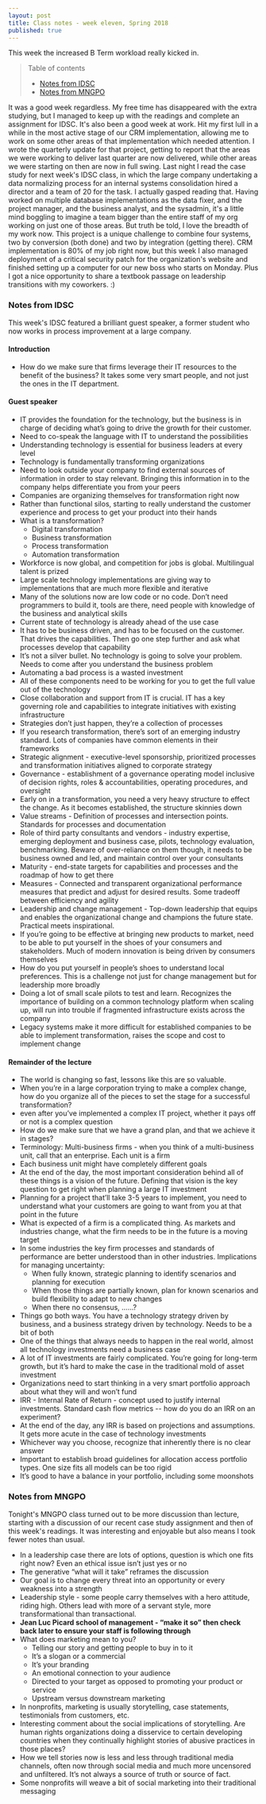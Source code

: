 ```yaml
---
layout: post
title: Class notes - week eleven, Spring 2018
published: true
---
```


This week the increased B Term workload really kicked in.

>Table of contents
> * [Notes from IDSC](#notes-from-idsc)
> * [Notes from MNGPO](#notes-from-mngpo)

It was a good week regardless. My free time has disappeared with the extra studying, but I managed to keep up with the readings and complete an assignment for IDSC. It's also been a good week at work. Hit my first lull in a while in the most active stage of our CRM implementation, allowing me to work on some other areas of that implementation which needed attention. I wrote the quarterly update for that project, getting to report that the areas we were working to deliver last quarter are now delivered, while other areas we were starting on then are now in full swing. Last night I read the case study for next week's IDSC class, in which the large company undertaking a data normalizing process for an internal systems consolidation hired a director and a team of 20 for the task. I actually gasped reading that. Having worked on multiple database implementations as the data fixer, and the project manager, and the business analyst, and the sysadmin, it's a little mind boggling to imagine a team bigger than the entire staff of my org working on just one of those areas. But truth be told, I love the breadth of my work now. This project is a unique challenge to combine four systems, two by conversion (both done) and two by integration (getting there). CRM implementation is 80% of my job right now, but this week I also managed deployment of a critical security patch for the organization's website and finished setting up a computer for our new boss who starts on Monday. Plus I got a nice opportunity to share a textbook passage on leadership transitions with my coworkers. :)

### Notes from IDSC

This week's IDSC featured a brilliant guest speaker, a former student who now works in process improvement at a large company.

#### Introduction
* How do we make sure that firms leverage their IT resources to the benefit of the business? It takes some very smart people, and not just the ones in the IT department.

#### Guest speaker
* IT provides the foundation for the technology, but the business is in charge of deciding what’s going to drive the growth for their customer.
* Need to co-speak the language with IT to understand the possibilities
* Understanding technology is essential for business leaders at every level
* Technology is fundamentally transforming organizations
* Need to look outside your company to find external sources of information in order to stay relevant. Bringing this information in to the company helps differentiate you from your peers
* Companies are organizing themselves for transformation right now
* Rather than functional silos, starting to really understand the customer experience and process to get your product into their hands
* What is a transformation?
  * Digital transformation
  * Business transformation
  * Process transformation
  * Automation transformation
* Workforce is now global, and competition for jobs is global. Multilingual talent is prized
* Large scale technology implementations are giving way to implementations that are much more flexible and iterative
* Many of the solutions now are low code or no code. Don’t need programmers to build it, tools are there, need people with knowledge of the business and analytical skills
* Current state of technology is already ahead of the use case
* It has to be business driven, and has to be focused on the customer. That drives the capabilities. Then go one step further and ask what processes develop that capability
* It’s not a silver bullet. No technology is going to solve your problem. Needs to come after you understand the business problem
* Automating a bad process is a wasted investment
* All of these components need to be working for you to get the full value out of the technology
* Close collaboration and support from IT is crucial. IT has a key governing role and capabilities to integrate initiatives with existing infrastructure
* Strategies don’t just happen, they’re a collection of processes
* If you research transformation, there’s sort of an emerging industry standard. Lots of companies have common elements in their frameworks
* Strategic alignment - executive-level sponsorship, prioritized processes and transformation initiatives aligned to corporate strategy
* Governance - establishment of a governance operating model inclusive of decision rights, roles & accountabilities, operating procedures, and oversight
* Early on in a transformation, you need a very heavy structure to effect the change. As it becomes established, the structure skinnies down
* Value streams - Definition of processes and intersection points. Standards for processes and documentation
* Role of third party consultants and vendors - industry expertise, emerging deployment and business case, pilots, technology evaluation, benchmarking. Beware of over-reliance on them though, it needs to be business owned and led, and maintain control over your consultants
* Maturity - end-state targets for capabilities and processes and the roadmap of how to get there
* Measures - Connected and transparent organizational performance measures that predict and adjust for desired results. Some tradeoff between efficiency and agility
* Leadership and change management - Top-down leadership that equips and enables the organizational change and champions the future state. Practical meets inspirational.
* If you’re going to be effective at bringing new products to market, need to be able to put yourself in the shoes of your consumers and stakeholders. Much of modern innovation is being driven by consumers themselves
* How do you put yourself in people’s shoes to understand local preferences. This is a challenge not just for change management but for leadership more broadly
* Doing a lot of small scale pilots to test and learn. Recognizes the importance of building on a common technology platform when scaling up, will run into trouble if fragmented infrastructure exists across the company
* Legacy systems make it more difficult for established companies to be able to implement transformation, raises the scope and cost to implement change

#### Remainder of the lecture
* The world is changing so fast, lessons like this are so valuable.
* When you’re in a large corporation trying to make a complex change, how do you organize all of the pieces to set the stage for a successful transformation?
* even after you’ve implemented a complex IT project, whether it pays off or not is a complex question
* How do we make sure that we have a grand plan, and that we achieve it in stages?
* Terminology: Multi-business firms - when you think of a multi-business unit, call that an enterprise. Each unit is a firm
* Each business unit might have completely different goals
* At the end of the day, the most important consideration behind all of these things is a vision of the future. Defining that vision is the key question to get right when planning a large IT investment
* Planning for a project that’ll take 3-5 years to implement, you need to understand what your customers are going to want from you at that point in the future
* What is expected of a firm is a complicated thing. As markets and industries change, what the firm needs to be in the future is a moving target
* In some industries the key firm processes and standards of performance are better understood than in other industries. Implications for managing uncertainty:
  * When fully known, strategic planning to identify scenarios and planning for execution
  * When those things are partially known, plan for known scenarios and build flexibility to adapt to new changes
  * When there no consensus, ……?
* Things go both ways. You have a technology strategy driven by business, and a business strategy driven by technology. Needs to be a bit of both
* One of the things that always needs to happen in the real world, almost all technology investments need a business case
* A lot of IT investments are fairly complicated. You’re going for long-term growth, but it’s hard to make the case in the traditional mold of asset investment
* Organizations need to start thinking in a very smart portfolio approach about what they will and won’t fund
* IRR - Internal Rate of Return - concept used to justify internal investments. Standard cash flow metrics -- how do you do an IRR on an experiment?
* At the end of the day, any IRR is based on projections and assumptions. It gets more acute in the case of technology investments
* Whichever way you choose, recognize that inherently there is no clear answer
* Important to establish broad guidelines for allocation access portfolio types. One size fits all   models can be too rigid
* It’s good to have a balance in your portfolio, including some moonshots

### Notes from MNGPO

Tonight's MNGPO class turned out to be more discussion than lecture, starting with a discussion of our recent case study assignment and then of this week's readings. It was interesting and enjoyable but also means I took fewer notes than usual.

* In a leadership case there are lots of options, question is which one fits right now? Even an ethical issue isn’t just yes or no
* The generative “what will it take” reframes the discussion
* Our goal is to change every threat into an opportunity or every weakness into a strength
* Leadership style - some people carry themselves with a hero attitude, riding high. Others lead with more of a servant style, more transformational than transactional.
* **Jean Luc Picard school of management - “make it so”  then check back later to ensure your staff is following through**
* What does marketing mean to you?
  * Telling our story and getting people to buy in to it
  * It’s a slogan or a commercial
  * It’s your branding
  * An emotional connection to your audience
  * Directed to your target as opposed to promoting your product or service
  * Upstream versus downstream marketing
* In nonprofits, marketing is usually storytelling, case statements, testimonials from customers, etc.
* Interesting comment about the social implications of storytelling. Are human rights organizations doing a disservice to certain developing countries when they continually highlight stories of abusive practices in those places?
* How we tell stories now is less and less through traditional media channels, often now through social media and much more uncensored and unfiltered. It’s not always a source of truth or source of fact.
* Some nonprofits will weave a bit of social marketing into their traditional messaging
